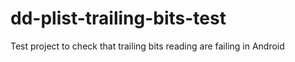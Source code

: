 # dd-plist-trailing-bits-test
Test project to check that trailing bits reading are failing in Android
